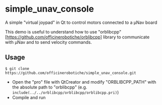 # simple_unav_console
A simple "virtual joypad" in Qt to control motors connected to a µNav board

This demo is useful to understand how to use "orblibcpp" [https://github.com/officinerobotiche/orblibcpp] library to communicate with µNav and to send velocity commands.

## Usage
```
$ git clone https://github.com/officinerobotiche/simple_unav_console.git
```
* Open the "pro" file with QtCreator and modify "ORBLIBCPP_PATH" with the absolute path to "orblibcpp" (e.g. ```include(../../orblibcpp/orblibcpp/orblibcpp.pri)```)
* Compile and run
